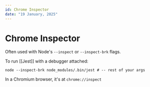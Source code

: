 ```yaml
---
id: Chrome Inspector
date: "19 January, 2025"
---
```


# Chrome Inspector

Often used with Node's `--inspect` or `--inspect-brk` flags.

To run [[Jest]] with a debugger attached:
```shell
node --inspect-brk node_modules/.bin/jest # -- rest of your args
```

In a Chromium browser, it's at `chrome://inspect`

